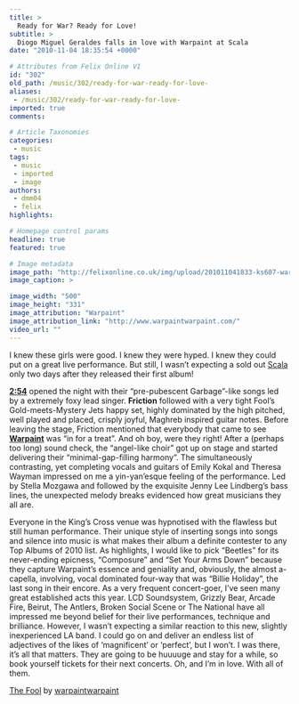 ```yaml
---
title: >
  Ready for War? Ready for Love!
subtitle: >
  Diogo Miguel Geraldes falls in love with Warpaint at Scala
date: "2010-11-04 18:35:54 +0000"

# Attributes from Felix Online V1
id: "302"
old_path: /music/302/ready-for-war-ready-for-love-
aliases:
 - /music/302/ready-for-war-ready-for-love-
imported: true
comments:

# Article Taxonomies
categories:
 - music
tags:
 - music
 - imported
 - image
authors:
 - dmm04
 - felix
highlights:

# Homepage control params
headline: true
featured: true

# Image metadata
image_path: "http://felixonline.co.uk/img/upload/201011041833-ks607-warpaint.jpg"
image_caption: >

image_width: "500"
image_height: "331"
image_attribution: "Warpaint"
image_attribution_link: "http://www.warpaintwarpaint.com/"
video_url: ""
---
```


I knew these girls were good. I knew they were hyped. I knew they could put on a great live performance. But still, I wasn’t expecting a sold out [Scala](http://www.scala-london.co.uk/scala/) only two days after they released their first album!

__[2:54](http://www.myspace.com/thetwofiftyfour)__ opened the night with their “pre-pubescent Garbage”-like songs led by a extremely foxy lead singer. __Friction__ followed with a very tight Fool’s Gold-meets-Mystery Jets happy set, highly dominated by the high pitched, well played and placed, crisply joyful, Maghreb inspired guitar notes. Before leaving the stage, Friction mentioned that everybody that came to see __[Warpaint](http://www.warpaintwarpaint.com/)__ was “in for a treat”. And oh boy, were they right! After a (perhaps too long) sound check, the “angel-like choir” got up on stage and started delivering their “minimal-gap-filling harmony”. The simultaneously contrasting, yet completing vocals and guitars of Emily Kokal and Theresa Wayman impressed on me a yin-yan’esque feeling of the performance. Led by Stella Mozgawa and followed by the exquisite Jenny Lee Lindberg’s bass lines, the unexpected melody breaks evidenced how great musicians they all are.

Everyone in the King’s Cross venue was hypnotised with the flawless but still human performance. Their unique style of inserting songs into songs and silence into music is what makes their album a definite contester to any Top Albums of 2010 list. As highlights, I would like to pick “Beetles” for its never-ending epicness, “Composure” and “Set Your Arms Down” because they capture Warpaint’s essence and geniality and, obviously, the almost a-capella, involving, vocal dominated four-way that was “Billie Holiday”, the last song in their encore. As a very frequent concert-goer, I’ve seen many great established acts this year. LCD Soundsystem, Grizzly Bear, Arcade Fire, Beirut, The Antlers, Broken Social Scene or The National have all impressed me beyond belief for their live performances, technique and brilliance. However, I wasn’t expecting a similar reaction to this new, slightly inexperienced LA band. I could go on and deliver an endless list of adjectives of the likes of ‘magnificent’ or ‘perfect’, but I won’t. I was there, it’s all that matters. They are going to be huuuuge and stay for a while, so book yourself tickets for their next concerts. Oh, and I’m in love. With all of them.

[The Fool](http://soundcloud.com/warpaintwarpaint/sets/the-fool) by [warpaintwarpaint](http://soundcloud.com/warpaintwarpaint)
